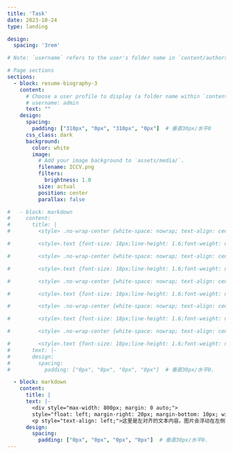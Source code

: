 ```yaml
---
title: 'Task'
date: 2023-10-24
type: landing

design:
  spacing: '3rem'

# Note: `username` refers to the user's folder name in `content/authors/`

# Page sections
sections:
  - block: resume-biography-3
    content:
      # Choose a user profile to display (a folder name within `content/authors/`)
      # username: admin
      text: ""
    design:
      spacing:
        padding: ["310px", "0px", "310px", "0px"]  # 垂直30px/水平0
      css_class: dark
      background:
        color: white
        image:
          # Add your image background to `assets/media/`.
          filename: ICCV.png
          filters:
            brightness: 1.0
          size: actual
          position: center
          parallax: false  

#   - block: markdown
#     content:
#       title: |
#         <style> .no-wrap-center {white-space: nowrap; text-align: center;}</style><div class="no-wrap-center">Semantic Shift OOD Detection & OSR</div>

#         <style>.text {font-size: 18px;line-height: 1.6;font-weight: normal;}strong {font-weight: bold;color: red;}</style><div class="text">Home page of the large-scale fine-grained open-world remote-sensing datasets and benchmark <strong>OpenEarthSensing (OES)</strong> for various open-world remote-sensing downstream tasks, mainly including evaluating the ability of models to detect semantic shifts, adapt to covariate shifts, and continuously update the parameters without forgetting learned knowledge. OES includes 189 scene and object categories, covering the vast majority of potential semantic shifts that may occur in the real world. To provide a more comprehensive testbed for evaluating the generalization performance, OES encompasses five data domains with significant covariate shifts, including two RGB satellite domains, one RGB aerial domain, one multi-spectral RGB domain, and one infrared domain.  </div>

#         <style> .no-wrap-center {white-space: nowrap; text-align: center;}</style><div class="no-wrap-center">Covariate Shift OOD Detection & Generalization</div>

#         <style>.text {font-size: 18px;line-height: 1.6;font-weight: normal;}strong {font-weight: bold;color: red;}</style><div class="text">Home page of the large-scale fine-grained open-world remote-sensing datasets and benchmark <strong>OpenEarthSensing (OES)</strong> for various open-world remote-sensing downstream tasks, mainly including evaluating the ability of models to detect semantic shifts, adapt to covariate shifts, and continuously update the parameters without forgetting learned knowledge. OES includes 189 scene and object categories, covering the vast majority of potential semantic shifts that may occur in the real world. To provide a more comprehensive testbed for evaluating the generalization performance, OES encompasses five data domains with significant covariate shifts, including two RGB satellite domains, one RGB aerial domain, one multi-spectral RGB domain, and one infrared domain.  </div>

#         <style> .no-wrap-center {white-space: nowrap; text-align: center;}</style><div class="no-wrap-center">Class Incremental Learning</div>

#         <style>.text {font-size: 18px;line-height: 1.6;font-weight: normal;}strong {font-weight: bold;color: red;}</style><div class="text">Home page of the large-scale fine-grained open-world remote-sensing datasets and benchmark <strong>OpenEarthSensing (OES)</strong> for various open-world remote-sensing downstream tasks, mainly including evaluating the ability of models to detect semantic shifts, adapt to covariate shifts, and continuously update the parameters without forgetting learned knowledge. OES includes 189 scene and object categories, covering the vast majority of potential semantic shifts that may occur in the real world. To provide a more comprehensive testbed for evaluating the generalization performance, OES encompasses five data domains with significant covariate shifts, including two RGB satellite domains, one RGB aerial domain, one multi-spectral RGB domain, and one infrared domain.  </div>

#         <style> .no-wrap-center {white-space: nowrap; text-align: center;}</style><div class="no-wrap-center">Domain-Incremental Learning</div>

#         <style>.text {font-size: 18px;line-height: 1.6;font-weight: normal;}strong {font-weight: bold;color: red;}</style><div class="text">Home page of the large-scale fine-grained open-world remote-sensing datasets and benchmark <strong>OpenEarthSensing (OES)</strong> for various open-world remote-sensing downstream tasks, mainly including evaluating the ability of models to detect semantic shifts, adapt to covariate shifts, and continuously update the parameters without forgetting learned knowledge. OES includes 189 scene and object categories, covering the vast majority of potential semantic shifts that may occur in the real world. To provide a more comprehensive testbed for evaluating the generalization performance, OES encompasses five data domains with significant covariate shifts, including two RGB satellite domains, one RGB aerial domain, one multi-spectral RGB domain, and one infrared domain.  </div>

#         <style> .no-wrap-center {white-space: nowrap; text-align: center;}</style><div class="no-wrap-center">Coarse-to-Fine Few-shot Class-Incremental Learning</div>

#         <style>.text {font-size: 18px;line-height: 1.6;font-weight: normal;}strong {font-weight: bold;color: red;}</style><div class="text">Home page of the large-scale fine-grained open-world remote-sensing datasets and benchmark <strong>OpenEarthSensing (OES)</strong> for various open-world remote-sensing downstream tasks, mainly including evaluating the ability of models to detect semantic shifts, adapt to covariate shifts, and continuously update the parameters without forgetting learned knowledge. OES includes 189 scene and object categories, covering the vast majority of potential semantic shifts that may occur in the real world. To provide a more comprehensive testbed for evaluating the generalization performance, OES encompasses five data domains with significant covariate shifts, including two RGB satellite domains, one RGB aerial domain, one multi-spectral RGB domain, and one infrared domain.  </div>
#       text: |-
#       design:
#         spacing:
#           padding: ["0px", "0px", "0px", "0px"]  # 垂直30px/水平0.

  - block: markdown
    content:
      title: |
      text: |-
        <div style="max-width: 800px; margin: 0 auto;">
        style="float: left; margin-right: 20px; margin-bottom: 10px; width: 300px;">
        <p style="text-align: left;">这里是左对齐的文本内容。图片会浮动在左侧，文字自动环绕在图片右侧。这种方法适合简单的图文混排布局，文本会自然围绕图片排列。您可以继续添加更多文字内容。</p><div style="clear: both;"></div> <!-- 清除浮动 --></div>
      design:
        spacing:
          padding: ["0px", "0px", "0px", "0px"]  # 垂直30px/水平0.
---
```

